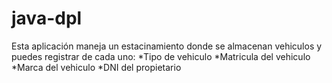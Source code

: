 # java-dpl
Esta aplicación maneja un estacinamiento donde se almacenan vehiculos y puedes registrar de cada uno:
*Tipo de vehiculo
*Matricula del vehiculo
*Marca del vehiculo
*DNI del propietario
